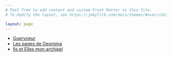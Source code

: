 ```yaml
---
# Feel free to add content and custom Front Matter to this file.
# To modify the layout, see https://jekyllrb.com/docs/themes/#overriding-theme-defaults

layout: page
---
```

<ul class="breadcrumb">
  <li class="breadcrumb-item">
    <a href="/index">Guervoeur</a>
  </li>
  <li class="breadcrumb-item">
    <a href="/pages-georgina">Les pages de Georgina</a>
  </li>
  <li class="breadcrumb-item">
    <a href="/ils-et-elles">Ils et Elles,mon archipel</a>
  </li>
</ul>